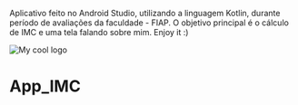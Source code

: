   
Aplicativo feito no Android Studio, utilizando a linguagem Kotlin, durante período de avaliações da faculdade - FIAP.
O objetivo principal é o cálculo de IMC e uma tela falando sobre mim.
Enjoy it :)


<img src="app\src\main\res\drawable\sobrefoto" alt="My cool logo"/>

# App_IMC
